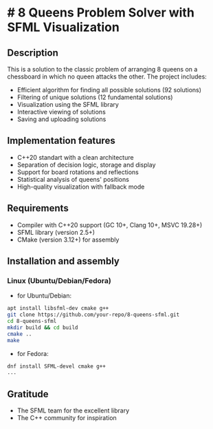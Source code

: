 # # 8 Queens Problem Solver with SFML Visualization

## Description

This is a solution to the classic problem of arranging 8 queens on a chessboard in which no queen attacks the other. 
The project includes:
- Efficient algorithm for finding all possible solutions (92 solutions)
- Filtering of unique solutions (12 fundamental solutions)
- Visualization using the SFML library
- Interactive viewing of solutions
- Saving and uploading solutions

## Implementation features

- C++20 standart with a clean architecture
- Separation of decision logic, storage and display
- Support for board rotations and reflections
- Statistical analysis of queens' positions
- High-quality visualization with fallback mode

## Requirements

- Compiler with C++20 support (GC 10+, Clang 10+, MSVC 19.28+)
- SFML library (version 2.5+)
- CMake (version 3.12+) for assembly

## Installation and assembly

### Linux (Ubuntu/Debian/Fedora)

- for Ubuntu/Debian:
```bash
apt install libsfml-dev cmake g++ 
git clone https://github.com/your-repo/8-queens-sfml.git
cd 8-queens-sfml
mkdir build && cd build
cmake ..
make
```

- for Fedora: 
```bash
dnf install SFML-devel cmake g++ 
...
```

## Gratitude

- The SFML team for the excellent library
- The C++ community for inspiration
